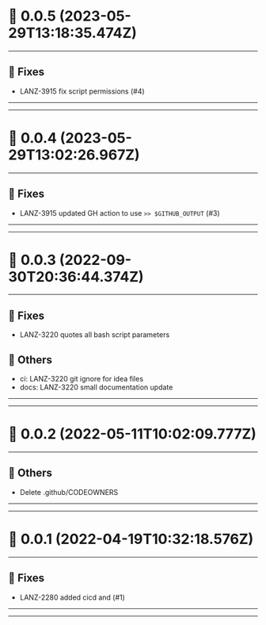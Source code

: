 # :confetti_ball: 0.0.5 (2023-05-29T13:18:35.474Z)
- - -
## :bug: Fixes
* LANZ-3915 fix script permissions (#4)
- - -
- - -
# :confetti_ball: 0.0.4 (2023-05-29T13:02:26.967Z)
- - -
## :bug: Fixes
* LANZ-3915 updated GH action to use `>> $GITHUB_OUTPUT` (#3)
- - -
- - -
# :confetti_ball: 0.0.3 (2022-09-30T20:36:44.374Z)
- - -
## :bug: Fixes
* LANZ-3220 quotes all bash script parameters
## :newspaper: Others
* ci: LANZ-3220 git ignore for idea files
* docs: LANZ-3220 small documentation update
- - -
- - -
# :confetti_ball: 0.0.2 (2022-05-11T10:02:09.777Z)
- - -
## :newspaper: Others
* Delete .github/CODEOWNERS
- - -
- - -
# :confetti_ball: 0.0.1 (2022-04-19T10:32:18.576Z)
- - -
## :bug: Fixes
* LANZ-2280 added cicd and (#1)
- - -
- - -
